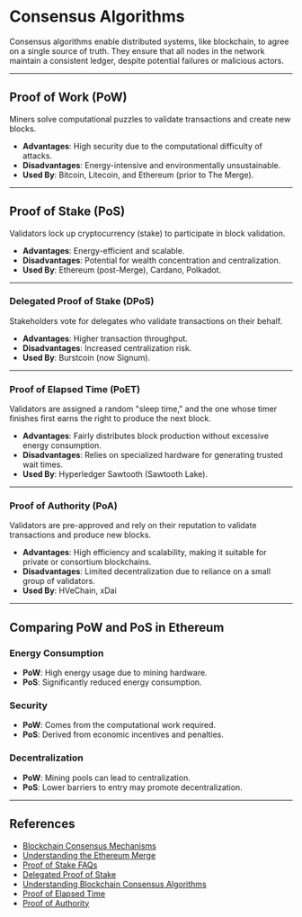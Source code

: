 # Consensus Algorithms

Consensus algorithms enable distributed systems, like blockchain, to agree on a single source of truth. They ensure that all nodes in the network maintain a consistent ledger, despite potential failures or malicious actors.

---

## **Proof of Work (PoW)**
Miners solve computational puzzles to validate transactions and create new blocks.

- **Advantages**: High security due to the computational difficulty of attacks.
- **Disadvantages**: Energy-intensive and environmentally unsustainable.
- **Used By**: Bitcoin, Litecoin, and Ethereum (prior to The Merge).

---

## **Proof of Stake (PoS)**
Validators lock up cryptocurrency (stake) to participate in block validation.

- **Advantages**: Energy-efficient and scalable.
- **Disadvantages**: Potential for wealth concentration and centralization.
- **Used By**: Ethereum (post-Merge), Cardano, Polkadot.

---

### **Delegated Proof of Stake (DPoS)**
Stakeholders vote for delegates who validate transactions on their behalf.

- **Advantages**: Higher transaction throughput.
- **Disadvantages**: Increased centralization risk.
- **Used By**: Burstcoin (now Signum).

---

### **Proof of Elapsed Time (PoET)**
Validators are assigned a random "sleep time," and the one whose timer finishes first earns the right to produce the next block.

- **Advantages**: Fairly distributes block production without excessive energy consumption.
- **Disadvantages**: Relies on specialized hardware for generating trusted wait times.
- **Used By**: Hyperledger Sawtooth (Sawtooth Lake).

---

### **Proof of Authority (PoA)**
Validators are pre-approved and rely on their reputation to validate transactions and produce new blocks.

- **Advantages**: High efficiency and scalability, making it suitable for private or consortium blockchains.
- **Disadvantages**: Limited decentralization due to reliance on a small group of validators.
- **Used By**: HVeChain, xDai
---

## Comparing PoW and PoS in Ethereum

### **Energy Consumption**
- **PoW**: High energy usage due to mining hardware.
- **PoS**: Significantly reduced energy consumption.

### **Security**
- **PoW**: Comes from the computational work required.
- **PoS**: Derived from economic incentives and penalties.

### **Decentralization**
- **PoW**: Mining pools can lead to centralization.
- **PoS**: Lower barriers to entry may promote decentralization.

---

## References

- [Blockchain Consensus Mechanisms](https://ethereum.org/en/developers/docs/consensus-mechanisms/)
- [Understanding the Ethereum Merge](https://ethereum.org/en/upgrades/merge/)
- [Proof of Stake FAQs](https://ethereum.org/en/developers/docs/consensus-mechanisms/pos/)
- [Delegated Proof of Stake](https://www.ledger.com/academy/what-is-delegated-proof-of-stake-dpos)
- [Understanding Blockchain Consensus Algorithms](https://supersimplearn.medium.com/understanding-blockchain-consensus-algorithms-6d560fe67984)
- [Proof of Elapsed Time](https://www.investopedia.com/terms/p/proof-elapsed-time-cryptocurrency.asp)
- [Proof of Authority](https://www.coindesk.com/learn/what-is-proof-of-authority)